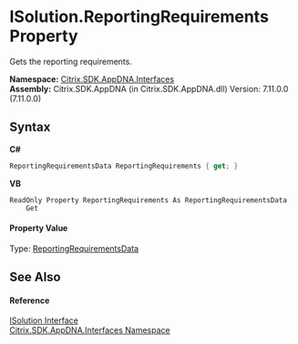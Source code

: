 # ISolution.ReportingRequirements Property 
 

Gets the reporting requirements.

**Namespace:**&nbsp;<a href="76802ff4-4a01-87c3-4564-af4f926b7b66">Citrix.SDK.AppDNA.Interfaces</a><br />**Assembly:**&nbsp;Citrix.SDK.AppDNA (in Citrix.SDK.AppDNA.dll) Version: 7.11.0.0 (7.11.0.0)

## Syntax

**C#**
```csharp
ReportingRequirementsData ReportingRequirements { get; }
```

**VB**
```vbnet
ReadOnly Property ReportingRequirements As ReportingRequirementsData
	Get
```


#### Property Value
Type: <a href="619f2bac-6043-4fac-4b90-bd4c4eab74a5">ReportingRequirementsData</a>

## See Also


#### Reference
<a href="542a63db-c984-0d48-7ab7-056c266ebdc1">ISolution Interface</a><br /><a href="76802ff4-4a01-87c3-4564-af4f926b7b66">Citrix.SDK.AppDNA.Interfaces Namespace</a><br />